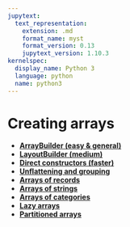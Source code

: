 ```yaml
---
jupytext:
  text_representation:
    extension: .md
    format_name: myst
    format_version: 0.13
    jupytext_version: 1.10.3
kernelspec:
  display_name: Python 3
  language: python
  name: python3
---
```


Creating arrays
===============

   * **[ArrayBuilder (easy & general)](how-to-create-arraybuilder)**
   * **[LayoutBuilder (medium)](how-to-create-layoutbuilder)**
   * **[Direct constructors (faster)](how-to-create-constructors)**
   * **[Unflattening and grouping](how-to-create-unflatten-group)**
   * **[Arrays of records](how-to-create-records)**
   * **[Arrays of strings](how-to-create-strings)**
   * **[Arrays of categories](how-to-create-categorical)**
   * **[Lazy arrays](how-to-create-lazy)**
   * **[Partitioned arrays](how-to-create-partitioned)**
